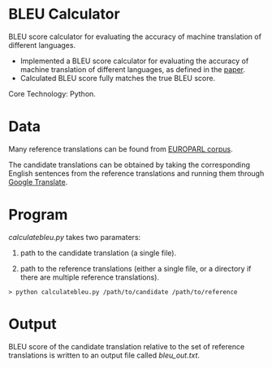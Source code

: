 # BLEU Calculator
BLEU score calculator for evaluating the accuracy of machine translation of different languages.

- Implemented a BLEU score calculator for evaluating the accuracy of machine translation of different languages, as defined in the [paper](http://www.aclweb.org/anthology/P02-1040.pdf).
- Calculated BLEU score fully matches the true BLEU score.

Core Technology: Python.

# Data

Many reference translations can be found from [EUROPARL corpus](http://www.statmt.org/europarl/archives.html).

The candidate translations can be obtained by taking the corresponding English sentences from the reference translations and running them through [Google Translate](https://translate.google.com/).

# Program

*calculatebleu.py* takes two paramaters:

  1. path to the candidate translation (a single file).
  
  2. path to the reference translations (either a single file, or a directory if there are multiple reference translations).

```
> python calculatebleu.py /path/to/candidate /path/to/reference
```

# Output

BLEU score of the candidate translation relative to the set of reference translations is written to an output file called *bleu_out.txt*.
